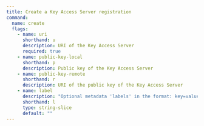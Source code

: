 ```yaml
---
title: Create a Key Access Server registration
command:
  name: create
  flags:
    - name: uri
      shorthand: u
      description: URI of the Key Access Server
      required: true
    - name: public-key-local
      shorthand: p
      description: Public key of the Key Access Server
    - name: public-key-remote
      shorthand: r
      description: URI of the public key of the Key Access Server
    - name: label
      description: "Optional metadata 'labels' in the format: key=value"
      shorthand: l
      type: string-slice
      default: ""
---
```

